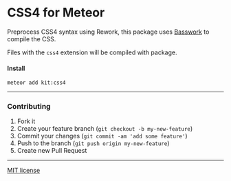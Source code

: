# CSS4 for Meteor

Preprocess CSS4 syntax using Rework, this package uses [Basswork](https://github.com/jxnblk/basswork) to compile the CSS.

Files with the `css4` extension will be compiled with package.

#### Install
```
meteor add kit:css4
```

---

### Contributing
1. Fork it
2. Create your feature branch (`git checkout -b my-new-feature`)
3. Commit your changes (`git commit -am 'add some feature'`)
4. Push to the branch (`git push origin my-new-feature`)
5. Create new Pull Request

---

[MIT license](http://opensource.org/licenses/MIT)